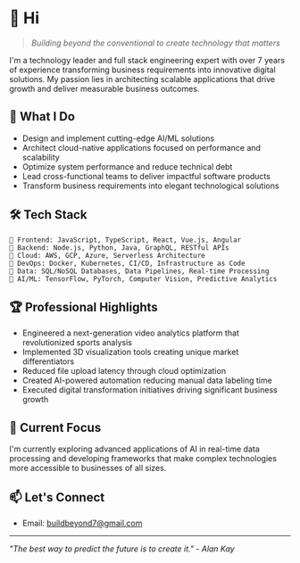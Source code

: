# 👋 Hi

> *Building beyond the conventional to create technology that matters*

I'm a technology leader and full stack engineering expert with over 7 years of experience transforming business requirements into innovative digital solutions. My passion lies in architecting scalable applications that drive growth and deliver measurable business outcomes.

## 🚀 What I Do

- Design and implement cutting-edge AI/ML solutions
- Architect cloud-native applications focused on performance and scalability
- Optimize system performance and reduce technical debt
- Lead cross-functional teams to deliver impactful software products
- Transform business requirements into elegant technological solutions

## 🛠️ Tech Stack

```
🔹 Frontend: JavaScript, TypeScript, React, Vue.js, Angular
🔹 Backend: Node.js, Python, Java, GraphQL, RESTful APIs
🔹 Cloud: AWS, GCP, Azure, Serverless Architecture
🔹 DevOps: Docker, Kubernetes, CI/CD, Infrastructure as Code
🔹 Data: SQL/NoSQL Databases, Data Pipelines, Real-time Processing
🔹 AI/ML: TensorFlow, PyTorch, Computer Vision, Predictive Analytics
```

## 🏆 Professional Highlights

- Engineered a next-generation video analytics platform that revolutionized sports analysis
- Implemented 3D visualization tools creating unique market differentiators
- Reduced file upload latency through cloud optimization
- Created AI-powered automation reducing manual data labeling time
- Executed digital transformation initiatives driving significant business growth

## 🔭 Current Focus

I'm currently exploring advanced applications of AI in real-time data processing and developing frameworks that make complex technologies more accessible to businesses of all sizes.

## 📫 Let's Connect

- Email: buildbeyond7@gmail.com

---

*"The best way to predict the future is to create it." - Alan Kay*
